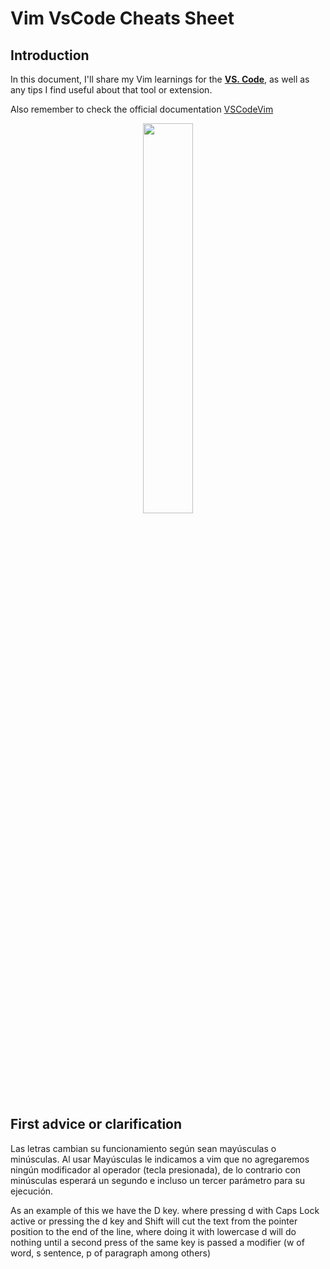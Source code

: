 # Vim VsCode Cheats Sheet

## Introduction

In this document, I'll share my Vim learnings for the **[VS. Code](https://code.visualstudio.com)**, as well as any tips I find useful about that tool or extension.

Also remember to check the official documentation [VSCodeVim](https://github.com/VSCodeVim/Vim)

<p align="center" width="100%">
    <img width="40%" src="https://raw.githubusercontent.com/VSCodeVim/Vim/master/images/icon.png"> 
</p>


## First advice or clarification

Las letras cambian su funcionamiento según sean mayúsculas o minúsculas. Al usar Mayúsculas le indicamos a vim que no agregaremos ningún modificador al operador (tecla presionada), de lo contrario con minúsculas esperará un segundo e incluso un tercer parámetro para su ejecución.

As an example of this we have the D key. where pressing d with Caps Lock active or pressing the d key and Shift will cut the text from the pointer position to the end of the line, where doing it with lowercase d will do nothing until a second press of the same key is passed a modifier (w of word, s sentence, p of paragraph among others)


